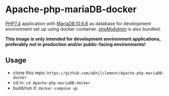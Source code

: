 # Apache-php-mariaDB-docker

[PHP7.4](https://www.php.net/releases/7_4_0.php) application with [MariaDB.10.6.8](https://mariadb.com/kb/en/mariadb-1068-release-notes/) as database for development environment set up using docker container. [phpMyAdmin](https://www.phpmyadmin.net/) is also bundled.

**This image is only intended for development environment applications, preferably *not* in production and/or public-facing environments!**



## Usage

-   clone this repo: `https://github.com/akhilclement/Apache-php-mariaDB-docker`
-   cd in: `cd Apache-php-mariaDB-docker`
-   build/run it: `docker-compose up`

